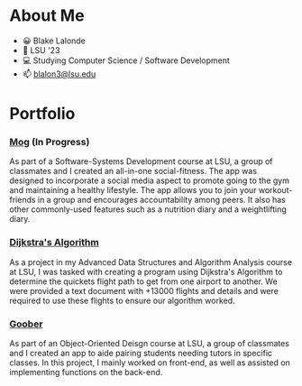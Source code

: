 # About Me
- 😀 Blake Lalonde
- 🐅 LSU '23
- 💻 Studying Computer Science / Software Development
- 📫 blalon3@lsu.edu

# Portfolio

### [Mog](https://github.com/bryantran21/Mog) (In Progress)
As part of a Software-Systems Development course at LSU, a group of classmates and I created an all-in-one social-fitness.  The app was designed to incorporate a social media aspect to promote going to the gym and maintaining a healthy lifestyle.  The app allows you to join your workout-friends in a group and encourages accountability among peers.  It also has other commonly-used features such as a nutrition diary and a weightlifting diary.

### [Dijkstra's Algorithm](https://github.com/theblakelalonde/theblakelalonde/tree/Dijkstra-Algorithm)
As a project in my Advanced Data Structures and Algorithm Analysis course at LSU, I was tasked with creating a program using Dijkstra's Algorithm to determine the quickets flight path to get from one airport to another.  We were provided a text document with +13000 flights and details and were required to use these flights to ensure our algorithm worked.

### [Goober](https://github.com/theblakelalonde/csc_3380)
As part of an Object-Oriented Deisgn course at LSU, a group of classmates and I created an app to aide pairing students needing tutors in specific classes.  In this project, I mainly worked on front-end, as well as assisted on implementing functions on the back-end.



